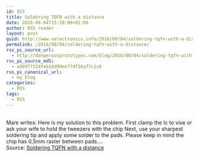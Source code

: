 ```yaml
---
id: 915
title: Soldering TQFN with a distance
date: 2016-08-04T15:10:00+01:00
author: RSS reader
layout: post
guid: http://www.uelectronics.info/2016/08/04/soldering-tqfn-with-a-distance/
permalink: /2016/08/04/soldering-tqfn-with-a-distance/
rss_pi_source_url:
  - http://dangerousprototypes.com/blog/2016/08/04/soldering-tqfn-with-a-distance/
rss_pi_source_md5:
  - ad0977324feb18d99ee77df26a77c1c6
rss_pi_canonical_url:
  - my_blog
categories:
  - RSS
tags:
  - RSS
---
```

&#013;  
Mare writes: Here is my solution to this problem. First clamp the Ic to vise or ask your wife to hold the tweezers with the chip Next, use your sharpest soldering tip and apply some solder to the pads. Please keep in mind the chip has 0,5mm raster between pads.…&#013;  
Source: <a href="http://dangerousprototypes.com/blog/2016/08/04/soldering-tqfn-with-a-distance/" target="_blank">Soldering TQFN with a distance</a>